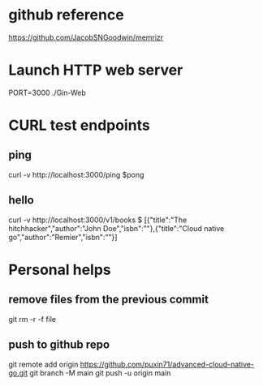 # github reference
https://github.com/JacobSNGoodwin/memrizr

# Launch HTTP web server
PORT=3000 ./Gin-Web

# CURL test endpoints 
## ping
curl -v http://localhost:3000/ping
$pong
## hello
curl -v http://localhost:3000/v1/books
$ [{"title":"The hitchhacker","author":"John Doe","isbn":""},{"title":"Cloud native go","author":"Remier","isbn":""}]

# Personal helps
## remove files from the previous commit
git rm -r -f file

## push to github repo
git remote add origin https://github.com/puxin71/advanced-cloud-native-go.git
git branch -M main
git push -u origin main